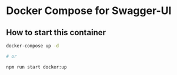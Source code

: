 # Docker Compose for Swagger-UI

## How to start this container

```bash
docker-compose up -d

# or

npm run start docker:up
```
